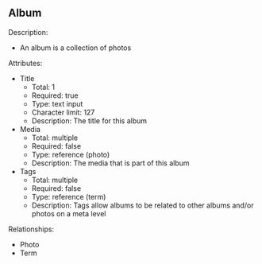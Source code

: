 ## Album

Description:

* An album is a collection of photos

Attributes:

* Title
  * Total: 1
  * Required: true
  * Type: text input
  * Character limit: 127
  * Description: The title for this album
* Media
  * Total: multiple
  * Required: false
  * Type: reference (photo)
  * Description: The media that is part of this album
* Tags
  * Total: multiple
  * Required: false
  * Type: reference (term)
  * Description: Tags allow albums to be related to other albums and/or photos on a meta level

Relationships:

* Photo
* Term
